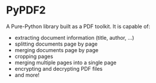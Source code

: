 # PyPDF2
A Pure-Python library built as a PDF toolkit. It is capable of:

- extracting document information (title, author, …)
- splitting documents page by page
- merging documents page by page
- cropping pages
- merging multiple pages into a single page
- encrypting and decrypting PDF files
- and more!

